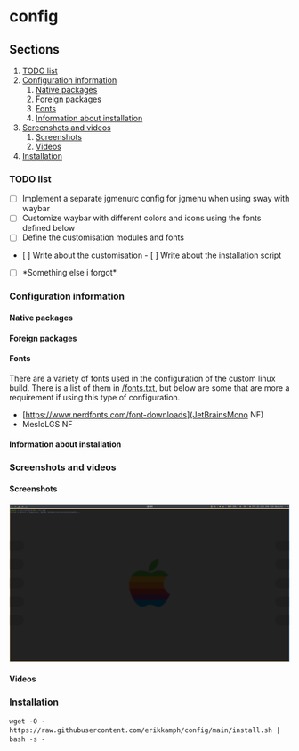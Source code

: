 # config

## Sections
1. [TODO list](#todo-list)
2. [Configuration information](#configuration-information)
    1. [Native packages](#native-packages)
    2. [Foreign packages](#foreign-packages)
    3. [Fonts](#fonts)
    4. [Information about installation](#information-about-installation)
3. [Screenshots and videos](#screenshots-and-videos)
    1. [Screenshots](#screenshots)
    2. [Videos](#videos)
4. [Installation](#installation)

### TODO list
- [ ] Implement a separate jgmenurc config for jgmenu when using sway with waybar
- [ ] Customize waybar with different colors and icons using the fonts defined below
- [ ] Define the customisation modules and fonts
- [ ] Write about the customisation
- [ ] Write about the installation script
- [ ] \*Something else i forgot\*

### Configuration information

#### Native packages

#### Foreign packages

#### Fonts
There are a variety of fonts used in the configuration of the custom linux build. There is a list of them in [/fonts.txt](fonts.txt), but below are some that are more a requirement if using this type of configuration.
- [https://www.nerdfonts.com/font-downloads](JetBrainsMono NF)
- MesloLGS NF

#### Information about installation

### Screenshots and videos
#### Screenshots
![Screenshot of configuration](1648541004.png)

#### Videos

### Installation
```
wget -O - https://raw.githubusercontent.com/erikkamph/config/main/install.sh | bash -s -
```

